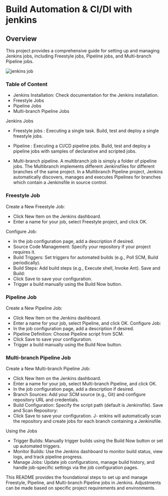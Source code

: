 
# Build Automation & CI/DI with jenkins

## Overview
This project provides a comprehensive guide for setting up and managing Jenkins jobs, including Freestyle jobs, Pipeline jobs, and Multi-branch Pipeline jobs.

![jenkins job](https://github.com/user-attachments/assets/4ca7f072-b709-4b49-9329-8319c91a8315)

### Table of Content

- Jenkins Installation: Check documentation for the Jenkins installation.
- Freestyle Jobs
- Pipeline Jobs
- Multi-branch Pipeline Jobs

Jenkins Jobs

- Freestyle jobs : Executing a single task. Build, test and deploy a single freestyle jobs.

- Pipeline : Executing a CI/CD pipeline jobs. Build, test and deploy a pipeline jobs with samples of declarative and scripted jobs.

- Multi-branch pipeline. A multibranch job is simply a folder of pipeline jobs. The Multibranch implements different Jenkinsfiles for different branches of the same project. In a Multibranch Pipeline project, Jenkins automatically discovers, manages and executes Pipelines for branches which contain a Jenkinsfile in source control.


### Freestyle Job

Create a New Freestyle Job:
- Click New Item on the Jenkins dashboard.
- Enter a name for your job, select Freestyle project, and click OK.


Configure Job:

- In the job configuration page, add a description if desired.
- Source Code Management: Specify your repository if your project requires it.
- Build Triggers: Set triggers for automated builds (e.g., Poll SCM, Build periodically).
- Build Steps: Add build steps (e.g., Execute shell, Invoke Ant).
Save and Build:
- Click Save to save your configuration.
- Trigger a build manually using the Build Now button.


### Pipeline Job

Create a New Pipeline Job:
- Click New Item on the Jenkins dashboard.
- Enter a name for your job, select Pipeline, and click OK.
Configure Job:
- In the job configuration page, add a description if desired.
- Pipeline Definition: Choose Pipeline script from SCM.
- Click Save to save your configuration.
- Trigger a build manually using the Build Now button.


### Multi-branch Pipeline Job

Create a New Multi-branch Pipeline Job:
- Click New Item on the Jenkins dashboard.
- Enter a name for your job, select Multi-branch Pipeline, and click OK.
- In the job configuration page, add a description if desired.
- Branch Sources: Add your SCM source (e.g., Git) and configure repository URL and credentials.
- Build Configuration: Specify the script path (default is Jenkinsfile).
Save and Scan Repository:
- Click Save to save your configuration.
J- enkins will automatically scan the repository and create jobs for each branch containing a Jenkinsfile.

Using the Jobs

- Trigger Builds: Manually trigger builds using the Build Now button or set up automated triggers.
- Monitor Builds: Use the Jenkins dashboard to monitor build status, view logs, and track pipeline progress.
- Manage Jobs: Update job configurations, manage build history, and handle job-specific settings via the job configuration pages.


This README provides the foundational steps to set up and manage Freestyle, Pipeline, and Multi-branch Pipeline jobs in Jenkins. Adjustments can be made based on specific project requirements and environments.



